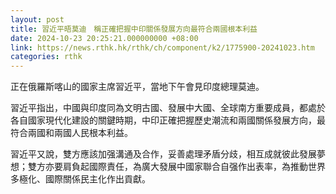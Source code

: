 ```yaml
---
layout: post
title: 習近平晤莫迪　稱正確把握中印關係發展方向最符合兩國根本利益
date: 2024-10-23 20:25:21.000000000 +08:00
link: https://news.rthk.hk/rthk/ch/component/k2/1775900-20241023.htm
categories: rthk
---
```


正在俄羅斯喀山的國家主席習近平，當地下午會見印度總理莫迪。

習近平指出，中國與印度同為文明古國、發展中大國、全球南方重要成員，都處於各自國家現代化建設的關鍵時期，中印正確把握歷史潮流和兩國關係發展方向，最符合兩國和兩國人民根本利益。

習近平又說，雙方應該加强溝通及合作，妥善處理矛盾分歧，相互成就彼此發展夢想；雙方亦要肩負起國際責任，為廣大發展中國家聯合自强作出表率，為推動世界多極化、國際關係民主化作出貢獻。
